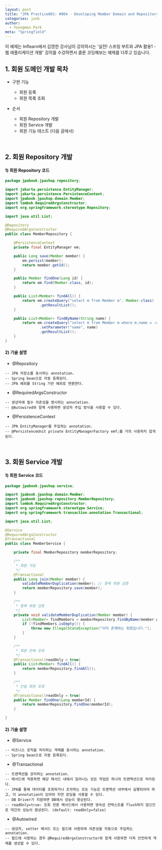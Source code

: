 ```yaml
---
layout: post
title: "JPA Practice001: #004 - Developing Member Domain and Repository"
categories: junk
author:
  - Youngmoo Park
meta: "Springfield"
---
```


이 예제는 Inflearn에서 김영한 강사님이 강의하시는 '실전! 스프링 부트와 JPA 활용1 - 웹 애플리케이션 개발' 강의를 수강하면서 클론 코딩해보는 예제를 다루고 있습니다.

## 1. 회원 도메인 개발 목차

- 구현 기능
  - 회원 등록
  - 회원 목록 조회

- 순서
  - 회원 Repository 개발
  - 회원 Service 개발
  - 회원 기능 테스트 (다음 글에서)
<br/>

## 2. 회원 Repository 개발

#### **1) 회원 Repository 코드**

```java
package jpabook.jpashop.repository;

import jakarta.persistence.EntityManager;
import jakarta.persistence.PersistenceContext;
import jpabook.jpashop.domain.Member;
import lombok.RequiredArgsConstructor;
import org.springframework.stereotype.Repository;

import java.util.List;

@Repository
@RequiredArgsConstructor
public class MemberRepository {

    @PersistenceContext
    private final EntityManager em;

    public Long save(Member member) {
        em.persist(member);
        return member.getId();
    }

    public Member findOne(Long id) {
        return em.find(Member.class, id);
    }

    public List<Member> findAll() {
        return em.createQuery("select m from Member m", Member.class)
                .getResultList();
    }

    public List<Member> findByName(String name) {
        return em.createQuery("select m from Member m where m.name = :name", Member.class)
                .setParameter("name", name)
                .getResultList();
    }
}

```

#### **2) 기술 설명**

- @Repository
```plaintext
-- JPA 저장소를 표시하는 annotation.
-- Spring bean으로 자동 등록된다.
-- JPA 예외를 String 기반 예외로 변환한다.
```

- @RequiredArgsConstructor
```plaintext
-- 생성자에 필수 의존성을 명시하는 annotation.
-- @Autowired와 함께 사용하면 생성자 주입 방식을 사용할 수 있다.
```

- @PersistenceContext
```plaintext
-- JPA EntityManager를 주입하는 annotation.
-- @PersistenceUnit private EntityManagerFactory emf;를 거의 사용하지 않게 된다.
```
<br/>

## 3. 회원 Service 개발

#### **1) 회원 Service 코드**

```java
package jpabook.jpashop.service;

import jpabook.jpashop.domain.Member;
import jpabook.jpashop.repository.MemberRepository;
import lombok.RequiredArgsConstructor;
import org.springframework.stereotype.Service;
import org.springframework.transaction.annotation.Transactional;

import java.util.List;

@Service
@RequiredArgsConstructor
@Transactional
public class MemberService {

    private final MemberRepository memberRepository;

    /**
     * 회원 가입
     */
    @Transactional
    public Long join(Member member) {
        validateMemberDuplication(member); // 중복 회원 검증
        return memberRepository.save(member);
    }

    /**
     * 중복 회원 검증
     */
    private void validateMemberDuplication(Member member) {
        List<Member> findMembers = memberRepository.findByName(member.getName());
        if (!findMembers.isEmpty()) {
            throw new IllegalStateException("이미 존재하는 회원입니다.");
        }
    }

    /**
     * 회원 전체 조회
     */
    @Transactional(readOnly = true)
    public List<Member> findAll() {
        return memberRepository.findAll();
    }

    /**
     * 단일 회원 조회
     */
    @Transactional(readOnly = true)
    public Member findOne(Long memberId) {
        return memberRepository.findOne(memberId);
    }

}

```

#### **2) 기술 설명**

- @Service
```plaintext
-- 비즈니스 로직을 처리하는 객체를 표시하는 annotation.
-- Spring bean으로 자동 등록된다.
```

- @Transactional
```plaintext
-- 트랜잭션을 관리하는 annotation.
-- 메서드에 적용하면 해당 메서드 내에서 일어나는 모든 작업은 하나의 트랜잭션으로 처리된다.
-- JPA를 통해 데이터를 조회하거나 조작하는 모든 기능은 트랜잭션 내부에서 실행되어야 하고, 이 annotation이 있어야 지연 로딩을 사용할 수 있다.
-- DB Driver가 지원하면 DB에서 성능이 향상된다.
-- readOnly=true: 조회 전용 메서드에서 사용하면 영속성 컨텍스트를 flush하지 않으므로 약간의 성능이 향상된다. (default: readOnly=false)
```

- @Autowired
```plaintext
-- 생성자, setter 메서드 또는 필드에 사용하여 의존성을 자동으로 주입하는 annotation.
-- 필드에 사용하는 경우 @RequiredArgsConstructor와 함계 사용하면 더욱 안전하게 객체를 생성할 수 있다.
```
